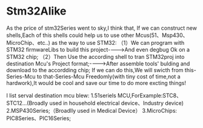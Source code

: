 # Stm32Alike
As the price of stm32Series went to sky,I think that, If we can construct new shells,Each of this shells could help us to use other Mcus(51、Msp430、MicroChip、etc..)
as the way to use STM32:
（1）We can program with STM32 firmwareLibs to build this project---->And even degbug Ok on a STM32 chip;
（2）Then Use the according shell to tran STM32proj into destination Mcu's Project format;---->After assemble tools' bulding and download to the accordding chip;
If we can do this,We will swicth from this-Series-Mcu to that-Series-Mcu Freedomly(with tiny cost of time,not a hardwork),It would be cool and save our time to do more
excting things!

I list serval destination mcu blew:
1.51seriels MCU,ForExample:STC8、STC12...(Broadly used in household electrical device、Industry device)
2.MSP430Series;（Broadlly used in Medical<or protable medical> Device）
3.MicroChips: PIC8Series、PIC16Series;




